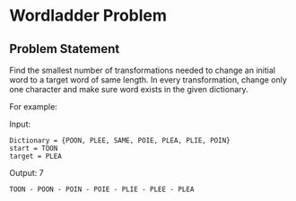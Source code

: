 # Wordladder Problem

## Problem Statement

Find the smallest number of transformations needed to change an initial word to a target word of same length. In every transformation, change only one character and make sure word exists in the given dictionary.

For example:

Input: 

	Dictionary = {POON, PLEE, SAME, POIE, PLEA, PLIE, POIN} 
	start = TOON 
	target = PLEA 

Output: 7 

	TOON - POON - POIN - POIE - PLIE - PLEE - PLEA 

